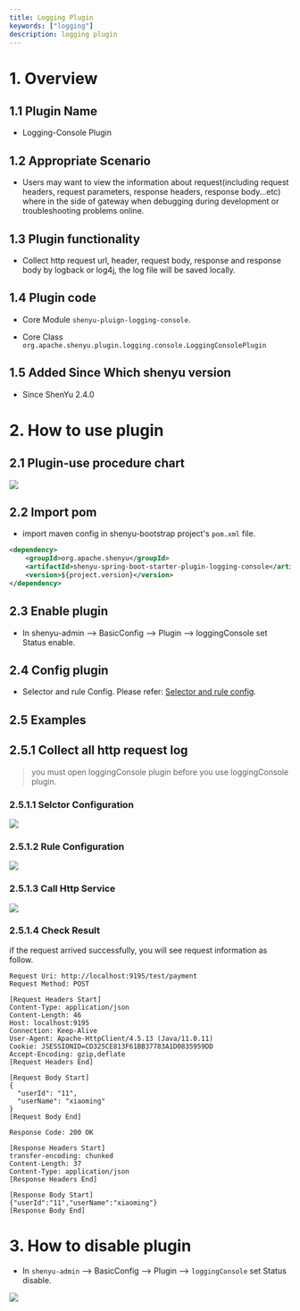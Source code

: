```yaml
---
title: Logging Plugin
keywords: ["logging"]
description: logging plugin
---
```


# 1. Overview

## 1.1 Plugin Name

* Logging-Console Plugin

## 1.2 Appropriate Scenario

* Users may want to view the information about request(including request headers, request parameters, response headers, response body...etc) where in the side of gateway when debugging during development or troubleshooting problems online.

## 1.3 Plugin functionality

* Collect http request url, header, request body, response and response body by logback or log4j, the log file will be saved locally. 

## 1.4 Plugin code

* Core Module `shenyu-pluign-logging-console`.

* Core Class `org.apache.shenyu.plugin.logging.console.LoggingConsolePlugin`

## 1.5 Added Since Which shenyu version

* Since ShenYu 2.4.0

# 2. How to use plugin

## 2.1 Plugin-use procedure chart

![](/img/shenyu/plugin/logging/logging-console/loggingConsole-use-en.png)

## 2.2 Import pom

- import maven config in shenyu-bootstrap project's `pom.xml` file.

```xml
<dependency>
    <groupId>org.apache.shenyu</groupId>
    <artifactId>shenyu-spring-boot-starter-plugin-logging-console</artifactId>
    <version>${project.version}</version>
</dependency>
```

## 2.3 Enable plugin

- In shenyu-admin --> BasicConfig --> Plugin --> loggingConsole set Status enable.

## 2.4 Config plugin

* Selector and rule Config. Please refer: [Selector and rule config](../../user-guide/admin-usage/selector-and-rule.md).

## 2.5 Examples

## 2.5.1 Collect all http request log

> you must open loggingConsole plugin before you use loggingConsole plugin.

### 2.5.1.1 Selctor Configuration

![](/img/shenyu/plugin/logging/logging-console/log-selector-en.jpg)

### 2.5.1.2 Rule Configuration

![](/img/shenyu/plugin/logging/logging-console/log-rule-en.jpg)

### 2.5.1.3 Call Http Service

![](/img/shenyu/plugin/logging/logging-console/call-service.png)

### 2.5.1.4 Check Result

if the request arrived successfully, you will see request information as follow.

```
Request Uri: http://localhost:9195/test/payment
Request Method: POST

[Request Headers Start]
Content-Type: application/json
Content-Length: 46
Host: localhost:9195
Connection: Keep-Alive
User-Agent: Apache-HttpClient/4.5.13 (Java/11.0.11)
Cookie: JSESSIONID=CD325CE813F61BB37783A1D0835959DD
Accept-Encoding: gzip,deflate
[Request Headers End]

[Request Body Start]
{
  "userId": "11",
  "userName": "xiaoming"
}
[Request Body End]

Response Code: 200 OK

[Response Headers Start]
transfer-encoding: chunked
Content-Length: 37
Content-Type: application/json
[Response Headers End]

[Response Body Start]
{"userId":"11","userName":"xiaoming"}
[Response Body End]
```

# 3. How to disable plugin

- In `shenyu-admin` --> BasicConfig --> Plugin --> `loggingConsole` set Status disable.

![](/img/shenyu/plugin/logging/logging-console/unenable-log-plugin-en.jpg)

